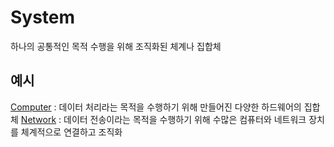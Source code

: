 # System
하나의 공통적인 목적 수행을 위해 조직화된 체계나 집합체

## 예시
[Computer](Computer) : 데이터 처리라는 목적을 수행하기 위해 만들어진 다양한 하드웨어의 집합체
[Network](Network) : 데이터 전송이라는 목적을 수행하기 위해 수많은 컴퓨터와 네트워크 장치를 체계적으로 연결하고 조직화
